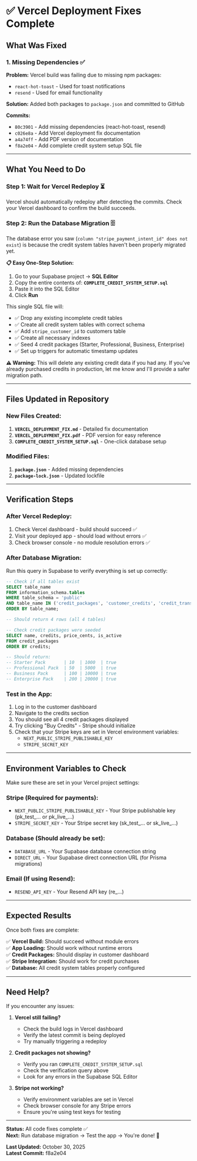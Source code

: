# ✅ Vercel Deployment Fixes Complete

## What Was Fixed

### 1. Missing Dependencies ✅
**Problem:** Vercel build was failing due to missing npm packages:
- `react-hot-toast` - Used for toast notifications
- `resend` - Used for email functionality

**Solution:** Added both packages to `package.json` and committed to GitHub

**Commits:**
- `80c3901` - Add missing dependencies (react-hot-toast, resend)
- `c026e8a` - Add Vercel deployment fix documentation
- `a4a74ff` - Add PDF version of documentation
- `f8a2e04` - Add complete credit system setup SQL file

---

## What You Need to Do

### Step 1: Wait for Vercel Redeploy ⏳
Vercel should automatically redeploy after detecting the commits. Check your Vercel dashboard to confirm the build succeeds.

### Step 2: Run the Database Migration 🗄️
The database error you saw (`column "stripe_payment_intent_id" does not exist`) is because the credit system tables haven't been properly migrated yet.

**📋 Easy One-Step Solution:**

1. Go to your Supabase project → **SQL Editor**
2. Copy the entire contents of: **`COMPLETE_CREDIT_SYSTEM_SETUP.sql`**
3. Paste it into the SQL Editor
4. Click **Run**

This single SQL file will:
- ✅ Drop any existing incomplete credit tables
- ✅ Create all credit system tables with correct schema
- ✅ Add `stripe_customer_id` to customers table
- ✅ Create all necessary indexes
- ✅ Seed 4 credit packages (Starter, Professional, Business, Enterprise)
- ✅ Set up triggers for automatic timestamp updates

**⚠️ Warning:** This will delete any existing credit data if you had any. If you've already purchased credits in production, let me know and I'll provide a safer migration path.

---

## Files Updated in Repository

### New Files Created:
1. **`VERCEL_DEPLOYMENT_FIX.md`** - Detailed fix documentation
2. **`VERCEL_DEPLOYMENT_FIX.pdf`** - PDF version for easy reference
3. **`COMPLETE_CREDIT_SYSTEM_SETUP.sql`** - One-click database setup

### Modified Files:
1. **`package.json`** - Added missing dependencies
2. **`package-lock.json`** - Updated lockfile

---

## Verification Steps

### After Vercel Redeploy:
1. Check Vercel dashboard - build should succeed ✅
2. Visit your deployed app - should load without errors ✅
3. Check browser console - no module resolution errors ✅

### After Database Migration:
Run this query in Supabase to verify everything is set up correctly:

```sql
-- Check if all tables exist
SELECT table_name 
FROM information_schema.tables 
WHERE table_schema = 'public' 
AND table_name IN ('credit_packages', 'customer_credits', 'credit_transactions', 'stripe_payments')
ORDER BY table_name;

-- Should return 4 rows (all 4 tables)

-- Check credit packages were seeded
SELECT name, credits, price_cents, is_active 
FROM credit_packages 
ORDER BY credits;

-- Should return:
-- Starter Pack       | 10  | 1000  | true
-- Professional Pack  | 50  | 5000  | true
-- Business Pack      | 100 | 10000 | true
-- Enterprise Pack    | 200 | 20000 | true
```

### Test in the App:
1. Log in to the customer dashboard
2. Navigate to the credits section
3. You should see all 4 credit packages displayed
4. Try clicking "Buy Credits" - Stripe should initialize
5. Check that your Stripe keys are set in Vercel environment variables:
   - `NEXT_PUBLIC_STRIPE_PUBLISHABLE_KEY`
   - `STRIPE_SECRET_KEY`

---

## Environment Variables to Check

Make sure these are set in your Vercel project settings:

### Stripe (Required for payments):
- `NEXT_PUBLIC_STRIPE_PUBLISHABLE_KEY` - Your Stripe publishable key (pk_test_... or pk_live_...)
- `STRIPE_SECRET_KEY` - Your Stripe secret key (sk_test_... or sk_live_...)

### Database (Should already be set):
- `DATABASE_URL` - Your Supabase database connection string
- `DIRECT_URL` - Your Supabase direct connection URL (for Prisma migrations)

### Email (If using Resend):
- `RESEND_API_KEY` - Your Resend API key (re_...)

---

## Expected Results

Once both fixes are complete:

✅ **Vercel Build:** Should succeed without module errors  
✅ **App Loading:** Should work without runtime errors  
✅ **Credit Packages:** Should display in customer dashboard  
✅ **Stripe Integration:** Should work for credit purchases  
✅ **Database:** All credit system tables properly configured  

---

## Need Help?

If you encounter any issues:

1. **Vercel still failing?** 
   - Check the build logs in Vercel dashboard
   - Verify the latest commit is being deployed
   - Try manually triggering a redeploy

2. **Credit packages not showing?**
   - Verify you ran `COMPLETE_CREDIT_SYSTEM_SETUP.sql`
   - Check the verification query above
   - Look for any errors in the Supabase SQL Editor

3. **Stripe not working?**
   - Verify environment variables are set in Vercel
   - Check browser console for any Stripe errors
   - Ensure you're using test keys for testing

---

**Status:** All code fixes complete ✅  
**Next:** Run database migration → Test the app → You're done! 🎉

**Last Updated:** October 30, 2025  
**Latest Commit:** f8a2e04

